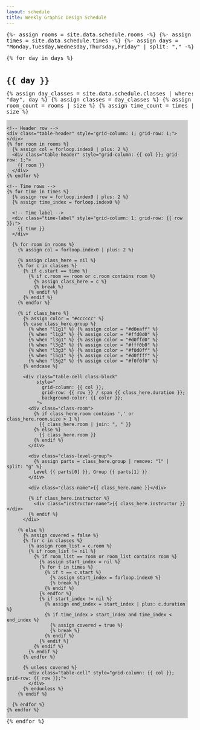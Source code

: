 ```yaml
---
layout: schedule
title: Weekly Graphic Design Schedule
---
```


{%- assign rooms = site.data.schedule.rooms -%}
{%- assign times = site.data.schedule.times -%}
{%- assign days = "Monday,Tuesday,Wednesday,Thursday,Friday" | split: "," -%}

<style>
body {
  font-family: "IBM Plex Mono", monospace;
}

.table-container {
  display: grid;
  gap: 1px;
  background-color: #ccc;
  border: solid 1px #e0e0e0;
  max-width: 95%;
  overflow-x: auto;
}
.table-header, .table-cell, .time-label {
  background-color: #fff;
  padding: 10px;
  text-align: center;
  min-width: 100px;
}
.time-label { background-color: #f0f0f0; font-weight: bold; }
.table-header { background-color: #e0e0e0; }
.class-block {
  display: flex;
  flex-direction: column;
  align-items: center;
  justify-content: center;
  font-weight: bold;
  color: #003366;
  border: 1px solid #99c;
}
.class-room {
  font-size: 0.85em;
  font-weight: normal;
  margin-bottom: 2px;
  color: #222;
}
.class-level-group {
  font-size: 0.85em;
  font-weight: normal;
  margin-bottom: 2px;
  color: #444;
}
.instructor-name {
  font-weight: normal;
  font-size: 0.9em;
  margin-top: 4px;
  color: #333;
}
.day-title {
  margin-top: 40px;
  font-size: 1.5em;
  font-weight: bold;
}
</style>

{% for day in days %}
  <div class="day-title">{{ day }}</div>

  {% assign day_classes = site.data.schedule.classes | where: "day", day %}
  {% assign classes = day_classes %}
  {% assign room_count = rooms | size %}
  {% assign time_count = times | size %}

  <div class="table-container" style="grid-template-columns: auto repeat({{ room_count }}, 1fr); grid-template-rows: auto repeat({{ time_count }}, auto);">

    <!-- Header row -->
    <div class="table-header" style="grid-column: 1; grid-row: 1;"></div>
    {% for room in rooms %}
      {% assign col = forloop.index0 | plus: 2 %}
      <div class="table-header" style="grid-column: {{ col }}; grid-row: 1;">
        {{ room }}
      </div>
    {% endfor %}

    <!-- Time rows -->
    {% for time in times %}
      {% assign row = forloop.index0 | plus: 2 %}
      {% assign time_index = forloop.index0 %}

      <!-- Time label -->
      <div class="time-label" style="grid-column: 1; grid-row: {{ row }};">
        {{ time }}
      </div>

      {% for room in rooms %}
        {% assign col = forloop.index0 | plus: 2 %}

        {% assign class_here = nil %}
        {% for c in classes %}
          {% if c.start == time %}
            {% if c.room == room or c.room contains room %}
              {% assign class_here = c %}
              {% break %}
            {% endif %}
          {% endif %}
        {% endfor %}

        {% if class_here %}
          {% assign color = "#cccccc" %}
          {% case class_here.group %}
            {% when "l1g1" %} {% assign color = "#d0eaff" %}
            {% when "l1g2" %} {% assign color = "#ffd0d0" %}
            {% when "l3g1" %} {% assign color = "#d0ffd0" %}
            {% when "l3g2" %} {% assign color = "#fff0b0" %}
            {% when "l3g3" %} {% assign color = "#f0d0ff" %}
            {% when "l5g1" %} {% assign color = "#d0ffff" %}
            {% when "l5g2" %} {% assign color = "#f0f0f0" %}
          {% endcase %}

          <div class="table-cell class-block"
               style="
                 grid-column: {{ col }};
                 grid-row: {{ row }} / span {{ class_here.duration }};
                 background-color: {{ color }};
               ">
            <div class="class-room">
              {% if class_here.room contains ',' or class_here.room.size > 1 %}
                {{ class_here.room | join: ", " }}
              {% else %}
                {{ class_here.room }}
              {% endif %}
            </div>

            <div class="class-level-group">
              {% assign parts = class_here.group | remove: "l" | split: "g" %}
              Level {{ parts[0] }}, Group {{ parts[1] }}
            </div>

            <div class="class-name">{{ class_here.name }}</div>

            {% if class_here.instructor %}
              <div class="instructor-name">{{ class_here.instructor }}</div>
            {% endif %}
          </div>

        {% else %}
          {% assign covered = false %}
          {% for c in classes %}
            {% assign room_list = c.room %}
            {% if room_list != nil %}
              {% if room_list == room or room_list contains room %}
                {% assign start_index = nil %}
                {% for t in times %}
                  {% if t == c.start %}
                    {% assign start_index = forloop.index0 %}
                    {% break %}
                  {% endif %}
                {% endfor %}
                {% if start_index != nil %}
                  {% assign end_index = start_index | plus: c.duration %}
                  {% if time_index > start_index and time_index < end_index %}
                    {% assign covered = true %}
                    {% break %}
                  {% endif %}
                {% endif %}
              {% endif %}
            {% endif %}
          {% endfor %}

          {% unless covered %}
            <div class="table-cell" style="grid-column: {{ col }}; grid-row: {{ row }};">
            </div>
          {% endunless %}
        {% endif %}

      {% endfor %}
    {% endfor %}

  </div>
{% endfor %}
